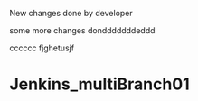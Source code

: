 New changes done by developer

some more changes dondddddddeddd


cccccc
fjghetusjf
# Jenkins_multiBranch01
